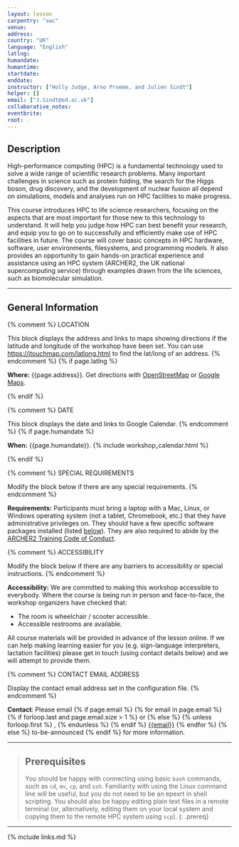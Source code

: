 ```yaml
---
layout: lesson
carpentry: "swc"
venue: 
address: 
country: "UK"
language: "English"
latlng: 
humandate: 
humantime: 
startdate: 
enddate: 
instructor: ["Holly Judge, Arno Proeme, and Julien Sindt"]
helper: []
email: ["J.Sindt@ed.ac.uk"]
collaborative_notes: 
eventbrite: 
root: .
---
```


<h2>Description</h2>

  High-performance computing (HPC) is a fundamental technology used to solve 
  a wide range of scientific research problems. Many important challenges in 
  science such as protein folding, the search for the Higgs boson, drug 
  discovery, and the development of nuclear fusion all depend on simulations, 
  models and analyses run on HPC facilities to make progress.

  This course introduces HPC to life science researchers, focusing on the 
  aspects that are most important for those new to this technology to 
  understand. It will help you judge how HPC can best benefit your research, 
  and equip you to go on to successfully and efficiently make use of HPC 
  facilities in future. The course will cover basic concepts in HPC hardware, 
  software, user environments, filesystems, and programming models. It also 
  provides an opportunity to gain hands-on practical experience and assistance 
  using an HPC system (ARCHER2, the UK national supercomputing service) 
  through examples drawn from the life sciences, such as biomolecular 
  simulation.

<hr/>

<h2 id="general">General Information</h2>

{% comment %}
  LOCATION

  This block displays the address and links to maps showing directions
  if the latitude and longitude of the workshop have been set.  You
  can use https://itouchmap.com/latlong.html to find the lat/long of an
  address.
{% endcomment %}
{% if page.latlng %}
<p id="where">
  <strong>Where:</strong>
  {{page.address}}.
  Get directions with
  <a href="//www.openstreetmap.org/?mlat={{page.latlng | replace:',','&mlon='}}&zoom=16">OpenStreetMap</a>
  or
  <a href="//maps.google.com/maps?q={{page.latlng}}">Google Maps</a>.
</p>
{% endif %}

{% comment %}
  DATE

  This block displays the date and links to Google Calendar.
{% endcomment %}
{% if page.humandate %}
<p id="when">
  <strong>When:</strong>
  {{page.humandate}}.
  {% include workshop_calendar.html %}
</p>
{% endif %}

{% comment %}
  SPECIAL REQUIREMENTS

  Modify the block below if there are any special requirements.
{% endcomment %}
<p id="requirements">
  <strong>Requirements:</strong> Participants must bring a laptop with a
  Mac, Linux, or Windows operating system (not a tablet, Chromebook, etc.) that they have administrative privileges
  on. They should have a few specific software packages installed (listed
  <a href="#setup">below</a>). They are also required to abide by the <a href="https://www.archer2.ac.uk/training/code-of-conduct/">ARCHER2 Training Code of Conduct</a>.
</p>

{% comment %}
  ACCESSIBILITY

  Modify the block below if there are any barriers to accessibility or
  special instructions.
{% endcomment %}
<p id="accessibility">
  <strong>Accessibility:</strong> We are committed to making this workshop
  accessible to everybody.
  Where the course is being run in person and face-to-face, the workshop 
  organizers have checked that:
</p>
<ul>
  <li>The room is wheelchair / scooter accessible.</li>
  <li>Accessible restrooms are available.</li>
</ul>
<p>
  All course materials will be provided in advance of the lesson 
  online. If we can help making learning easier for
  you (e.g. sign-language interpreters, lactation facilities) please
  get in touch (using contact details below) and we will
  attempt to provide them.
</p>

{% comment %}
  CONTACT EMAIL ADDRESS

  Display the contact email address set in the configuration file.
{% endcomment %}
<p id="contact">
  <strong>Contact</strong>:
  Please email
  {% if page.email %}
    {% for email in page.email %}
      {% if forloop.last and page.email.size > 1 %}
        or
      {% else %}
        {% unless forloop.first %}
        ,
        {% endunless %}
      {% endif %}
      <a href='mailto:{{email}}'>{{email}}</a>
    {% endfor %}
  {% else %}
    to-be-announced
  {% endif %}
  for more information.
</p>

<hr/>

> ## Prerequisites
> You should be happy with connecting using basic `bash` commands, such as 
> `cd`, `mv`, `cp`, and `ssh`. Familiarity with using the Linux command line
> will be useful, but you do not need to be an epexrt in shell scripting. You 
> should also be happy  editing plain text files in a remote terminal (or, 
> alternatively, editing them on your local system and copying them to the 
> remote HPC system using `scp`).
{: .prereq}

<hr/>

{% include links.md %}

